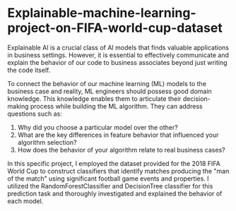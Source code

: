 # Explainable-machine-learning-project-on-FIFA-world-cup-dataset
Explainable AI is a crucial class of AI models that finds valuable applications in business settings. However, it is essential to effectively communicate and explain the behavior of our code to business associates beyond just writing the code itself.

To connect the behavior of our machine learning (ML) models to the business case and reality, ML engineers should possess good domain knowledge. This knowledge enables them to articulate their decision-making process while building the ML algorithm. They can address questions such as:

1. Why did you choose a particular model over the other?
2. What are the key differences in feature behavior that influenced your algorithm selection?
3. How does the behavior of your algorithm relate to real business cases?

In this specific project, I employed the dataset provided for the 2018 FIFA World Cup to construct classifiers that identify matches producing the "man of the match" using significant football game events and properties. I utilized the RandomForestClassifier and DecisionTree classifier for this prediction task and thoroughly investigated and explained the behavior of each model.
